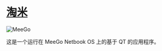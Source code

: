 [淘米]()   
=======                         
![MeeGo](http://freshgadgetnews.com/wp-content/uploads/2010/06/Quanta-Redvale-the-10-inch-tablet-Runs-Meego-500x362.jpg)   
    
这是一个运行在 MeeGo Netbook OS 上的基于 QT 的应用程序。  
